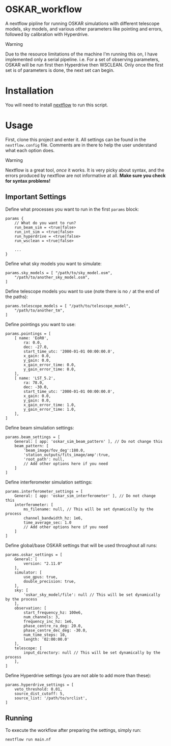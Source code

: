 # OSKAR_workflow
A nextflow pipline for running OSKAR simulations with different telescope
models, sky models, and various other parameters like pointing and errors,
followed by calibration with Hyperdrive.

> [!WARNING]
> Due to the resource limitations of the machine I'm running this on, I have
> implemented only a serial pipeline. i.e. For a set of observing parameters,
> OSKAR will be run first then Hyperdrive then WSCLEAN. Only once the first set
> is of parameters is done, the next set can begin.

# Installation
You will need to install [nextflow](https://www.nextflow.io/) to run this
script.

# Usage
First, clone this project and enter it. All settings can be found in the
`nextflow.config` file. Comments are in there to help the user understand what
each option does.

> [!WARNING]
> Nextflow is a great tool, *once* it works. It is very picky about syntax, and
> the errors produced by nextflow are not informative at all. **Make sure you
> check for syntax problems!**

## Important Settings 
Define what processes you want to run in the first `params` block:
```nextflow
params {
    // What do you want to run?
    run_beam_sim = <true|false>
    run_int_sim = <true|false>
    run_hyperdrive = <true|false>
    run_wsclean = <true|false>

    ...
}
```

Define what sky models you want to simulate:
```nextflow
params.sky_models = [ "/path/to/sky_model.osm",
    "/path/to/another_sky_model.osm",
]
```

Define telescope models you want to use (note there is no `/` at the end of the
paths):
```nextflow
params.telescope_models = [ "/path/to/telescope_model",
    "/path/to/another_tm",
]
```

Define pointings you want to use:
```nextflow
params.pointings = [
    [ name: 'EoR0', 
        ra: 0.0, 
        dec: -27.0, 
        start_time_utc: '2000-01-01 00:00:00.0',
        x_gain: 0.0,
        y_gain: 0.0,
        x_gain_error_time: 0.0,
        y_gain_error_time: 0.0,
    ],
    [ name: 'LST_5.2', 
        ra: 78.0, 
        dec: -30.0, 
        start_time_utc: '2000-01-01 00:00:00.0',
        x_gain: 0.0,
        y_gain: 0.0,
        x_gain_error_time: 1.0,
        y_gain_error_time: 1.0,
    ],
]
```

Define beam simulation settings:
```nextflow
params.beam_settings = [ 
    General: [ app: 'oskar_sim_beam_pattern' ], // Do not change this
    beam_pattern: [
        'beam_image/fov_deg':180.0,
        'station_outputs/fits_image/amp':true,
        'root_path': null,
        // Add other options here if you need
    ]
]
```

Define interferometer simulation settings:
```nextflow
params.interferometer_settings = [
    General: [ app: 'oskar_sim_interferometer' ], // Do not change this
    interferometer: [
        ms_filename: null, // This will be set dynamically by the process
        channel_bandwidth_hz: 1e6,
        time_average_sec: 1.0
        // Add other options here if you need
    ]
]
```

Define global/base OSKAR settings that will be used throughout all runs:
```nextflow
params.oskar_settings = [
    General: [
        version: "2.11.0"
    ],
    simulator: [
        use_gpus: true,
        double_precision: true,
    ],
    sky: [
        'oskar_sky_model/file': null // This will be set dynamically by the process
    ],
    observation: [
        start_frequency_hz: 100e6,
        num_channels: 3,
        frequency_inc_hz: 1e6,
        phase_centre_ra_deg: 20.0,
        phase_centre_dec_deg: -30.0,
        num_time_steps: 10,
        length: '02:00:00.0'
    ],
    telescope: [
        input_directory: null // This will be set dynamically by the process
    ],
]
```

Define Hyperdrive settings (you are not able to add more than these):
```nextflow
params.hyperdrive_settings = [
    veto_threshold: 0.01,
    source_dist_cutoff: 5,
    source_list: '/path/to/srclist',
]
```

## Running
To execute the workflow after preparing the settings, simply run:
```
nextflow run main.nf
```
